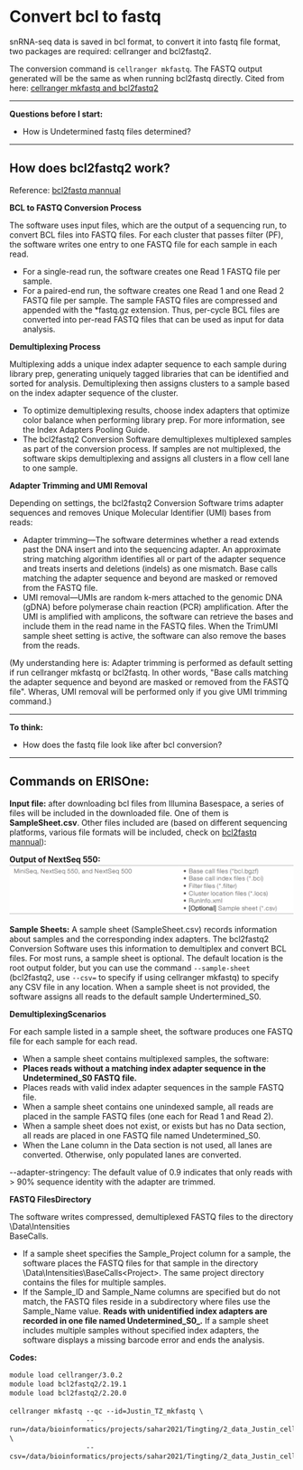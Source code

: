 # Convert bcl to fastq

snRNA-seq data is saved in bcl format, to convert it into fastq file format, two packages are required: cellranger and bcl2fastq2. 

The conversion command is `cellranger mkfastq`. The FASTQ output generated will be the same as when running bcl2fastq directly. Cited from here: [cellranger mkfastq and bcl2fastq2](https://janis.readthedocs.io/en/latest/tools/bioinformatics/cellranger/cellrangermkfastq.html)

***
**Questions before I start:**

- How is Undetermined fastq files determined?
***


## How does bcl2fastq2 work?
Reference: [bcl2fastq mannual](https://sapac.support.illumina.com/content/dam/illumina-support/documents/documentation/software_documentation/bcl2fastq/bcl2fastq2-v2-20-software-guide-15051736-03.pdf)

**BCL to FASTQ Conversion Process**

The software uses input files, which are the output of a sequencing run, to convert BCL files into FASTQ files. For each cluster that passes filter (PF), the software writes one entry to one FASTQ file for each sample in
each read.
- For a single-read run, the software creates one Read 1 FASTQ file per sample.
- For a paired-end run, the software creates one Read 1 and one Read 2 FASTQ file per sample.
The sample FASTQ files are compressed and appended with the *fastq.gz extension. Thus, per-cycle
BCL files are converted into per-read FASTQ files that can be used as input for data analysis.


**Demultiplexing Process**

Multiplexing adds a unique index adapter sequence to each sample during library prep, generating uniquely
tagged libraries that can be identified and sorted for analysis. Demultiplexing then assigns clusters to a
sample based on the index adapter sequence of the cluster.
- To optimize demultiplexing results, choose index adapters that optimize color balance when performing library prep. For more information, see the Index Adapters Pooling Guide.
- The bcl2fastq2 Conversion Software demultiplexes multiplexed samples as part of the conversion process. If
samples are not multiplexed, the software skips demultiplexing and assigns all clusters in a flow cell lane to
one sample.


**Adapter Trimming and UMI Removal**

Depending on settings, the bcl2fastq2 Conversion Software trims adapter sequences and removes Unique
Molecular Identifier (UMI) bases from reads:
- Adapter trimming—The software determines whether a read extends past the DNA insert and into the
sequencing adapter. An approximate string matching algorithm identifies all or part of the adapter
sequence and treats inserts and deletions (indels) as one mismatch. Base calls matching the adapter
sequence and beyond are masked or removed from the FASTQ file.
- UMI removal—UMIs are random k-mers attached to the genomic DNA (gDNA) before polymerase chain
reaction (PCR) amplification. After the UMI is amplified with amplicons, the software can retrieve the
bases and include them in the read name in the FASTQ files. When the TrimUMI sample sheet setting is
active, the software can also remove the bases from the reads.

(My understanding here is: Adapter trimming is performed as default setting if run cellranger mkfastq or bcl2fastq. In other words, "Base calls matching the adapter
sequence and beyond are masked or removed from the FASTQ file". Wheras, UMI removal will be performed only if you give UMI trimming command.)

***
**To think:**

- How does the fastq file look like after bcl conversion?
***

## Commands on ERISOne:
**Input file:** after downloading bcl files from Illumina Basespace, a series of files will be included in the downloaded file. One of them is **SampleSheet.csv**. Other files included are (based on different sequencing platforms, various file formats will be included, check on [bcl2fastq mannual](https://sapac.support.illumina.com/content/dam/illumina-support/documents/documentation/software_documentation/bcl2fastq/bcl2fastq2-v2-20-software-guide-15051736-03.pdf)):

**Output of NextSeq 550:**
![example2](OutputFilesFromSequencing.png)


**Sample Sheets:**
A sample sheet (SampleSheet.csv) records information about samples and the corresponding index
adapters. The bcl2fastq2 Conversion Software uses this information to demultiplex and convert BCL files.
For most runs, a sample sheet is optional. The default location is the root output folder, but you can use the
command `--sample-sheet` (bcl2fastq2, use `--csv=` to specify if using cellranger mkfastq) to specify any CSV file in any location. When a sample sheet is not provided, the
software assigns all reads to the default sample Undertermined_S0.

**DemultiplexingScenarios**

For each sample listed in a sample sheet, the software produces one FASTQ file for each sample for each
read.
- When a sample sheet contains multiplexed samples, the software:
- **Places reads without a matching index adapter sequence in the Undetermined_S0 FASTQ file.**
- Places reads with valid index adapter sequences in the sample FASTQ file.
- When a sample sheet contains one unindexed sample, all reads are placed in the sample FASTQ files
(one each for Read 1 and Read 2).
- When a sample sheet does not exist, or exists but has no Data section, all reads are placed in one
FASTQ file named Undetermined_S0.
- When the Lane column in the Data section is not used, all lanes are converted. Otherwise, only
populated lanes are converted.

--adapter-stringency: The default value of 0.9 indicates that only reads with > 90% sequence
identity with the adapter are trimmed.

**FASTQ FilesDirectory**

The software writes compressed, demultiplexed FASTQ files to the directory <run folder>\Data\Intensities\
BaseCalls.
- If a sample sheet specifies the Sample_Project column for a sample, the software places the FASTQ files
for that sample in the directory <run folder>\Data\Intensities\BaseCalls\<Project>. The same project
directory contains the files for multiple samples.
- If the Sample_ID and Sample_Name columns are specified but do not match, the FASTQ files reside in a
<SampleID> subdirectory where files use the Sample_Name value.
**Reads with unidentified index adapters are recorded in one file named Undetermined_S0_.** If a sample sheet
includes multiple samples without specified index adapters, the software displays a missing barcode error
and ends the analysis.

**Codes:**
```
module load cellranger/3.0.2
module load bcl2fastq2/2.19.1
module load bcl2fastq2/2.20.0

cellranger mkfastq --qc --id=Justin_TZ_mkfastq \
                   --run=/data/bioinformatics/projects/sahar2021/Tingting/2_data_Justin_cellranger_scriptTest \
                   --csv=/data/bioinformatics/projects/sahar2021/Tingting/2_data_Justin_cellranger_scriptTest/SampleSheet_modified.csv
```
